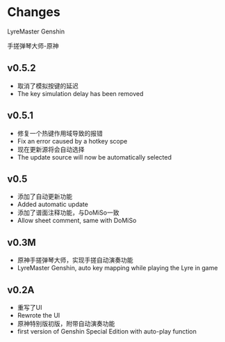 # Changes

LyreMaster Genshin

手搓弹琴大师-原神


## v0.5.2

- 取消了模拟按键的延迟
- The key simulation delay has been removed


## v0.5.1

- 修复一个热键作用域导致的报错
- Fix an error caused by a hotkey scope
- 现在更新源将会自动选择
- The update source will now be automatically selected


## v0.5

- 添加了自动更新功能
- Added automatic update
- 添加了谱面注释功能，与DoMiSo一致
- Allow sheet comment, same with DoMiSo

## v0.3M

- 原神手搓弹琴大师，实现手搓自动演奏功能
- LyreMaster Genshin, auto key mapping while playing the Lyre in game

## v0.2A

- 重写了UI
- Rewrote the UI
- 原神特别版初版，附带自动演奏功能
- first version of Genshin Special Edition with auto-play function
